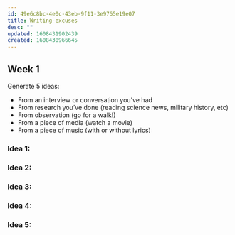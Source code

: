 ```yaml
---
id: 49e6c8bc-4e0c-43eb-9f11-3e9765e19e07
title: Writing-excuses
desc: ""
updated: 1608431902439
created: 1608430966645
---
```


## Week 1

Generate 5 ideas:

- From an interview or conversation you’ve had
- From research you’ve done (reading science news, military history, etc)
- From observation (go for a walk!)
- From a piece of media (watch a movie)
- From a piece of music (with or without lyrics)

### Idea 1:

### Idea 2:

### Idea 3:

### Idea 4:

### Idea 5:
